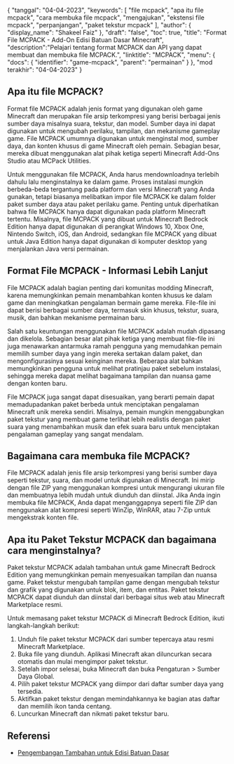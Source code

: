 {
"tanggal": "04-04-2023",
  "keywords": [
"file mcpack",
"apa itu file mcpack",
"cara membuka file mcpack",
"mengajukan",
"ekstensi file mcpack",
"perpanjangan",
"paket tekstur mcpack"
],
  "author": {
"display_name": "Shakeel Faiz"
},
"draft": "false",
"toc": true,
"title": "Format File MCPACK - Add-On Edisi Batuan Dasar Minecraft",
  "description":"Pelajari tentang format MCPACK dan API yang dapat membuat dan membuka file MCPACK.",
"linktitle": "MCPACK",
  "menu": {
    "docs": {
      "identifier": "game-mcpack",
"parent": "permainan"
}
},
"mod terakhir": "04-04-2023"
}

## Apa itu file MCPACK?

Format file MCPACK adalah jenis format yang digunakan oleh game Minecraft dan merupakan file arsip terkompresi yang berisi berbagai jenis sumber daya misalnya suara, tekstur, dan model. Sumber daya ini dapat digunakan untuk mengubah perilaku, tampilan, dan mekanisme gameplay game. File MCPACK umumnya digunakan untuk menginstal mod, sumber daya, dan konten khusus di game Minecraft oleh pemain. Sebagian besar, mereka dibuat menggunakan alat pihak ketiga seperti Minecraft Add-Ons Studio atau MCPack Utilities.

Untuk menggunakan file MCPACK, Anda harus mendownloadnya terlebih dahulu lalu menginstalnya ke dalam game. Proses instalasi mungkin berbeda-beda tergantung pada platform dan versi Minecraft yang Anda gunakan, tetapi biasanya melibatkan impor file MCPACK ke dalam folder paket sumber daya atau paket perilaku game. Penting untuk diperhatikan bahwa file MCPACK hanya dapat digunakan pada platform Minecraft tertentu. Misalnya, file MCPACK yang dibuat untuk Minecraft Bedrock Edition hanya dapat digunakan di perangkat Windows 10, Xbox One, Nintendo Switch, iOS, dan Android, sedangkan file MCPACK yang dibuat untuk Java Edition hanya dapat digunakan di komputer desktop yang menjalankan Java versi permainan.

## Format File MCPACK - Informasi Lebih Lanjut

File MCPACK adalah bagian penting dari komunitas modding Minecraft, karena memungkinkan pemain menambahkan konten khusus ke dalam game dan meningkatkan pengalaman bermain game mereka. File-file ini dapat berisi berbagai sumber daya, termasuk skin khusus, tekstur, suara, musik, dan bahkan mekanisme permainan baru.

Salah satu keuntungan menggunakan file MCPACK adalah mudah dipasang dan dikelola. Sebagian besar alat pihak ketiga yang membuat file-file ini juga menawarkan antarmuka ramah pengguna yang memudahkan pemain memilih sumber daya yang ingin mereka sertakan dalam paket, dan mengonfigurasinya sesuai keinginan mereka. Beberapa alat bahkan memungkinkan pengguna untuk melihat pratinjau paket sebelum instalasi, sehingga mereka dapat melihat bagaimana tampilan dan nuansa game dengan konten baru.

File MCPACK juga sangat dapat disesuaikan, yang berarti pemain dapat memadupadankan paket berbeda untuk menciptakan pengalaman Minecraft unik mereka sendiri. Misalnya, pemain mungkin menggabungkan paket tekstur yang membuat game terlihat lebih realistis dengan paket suara yang menambahkan musik dan efek suara baru untuk menciptakan pengalaman gameplay yang sangat mendalam.

## Bagaimana cara membuka file MCPACK?

File MCPACK adalah jenis file arsip terkompresi yang berisi sumber daya seperti tekstur, suara, dan model untuk digunakan di Minecraft. Ini mirip dengan file ZIP yang menggunakan kompresi untuk mengurangi ukuran file dan membuatnya lebih mudah untuk diunduh dan diinstal. Jika Anda ingin membuka file MCPACK, Anda dapat menganggapnya seperti file ZIP dan menggunakan alat kompresi seperti WinZip, WinRAR, atau 7-Zip untuk mengekstrak konten file.

## Apa itu Paket Tekstur MCPACK dan bagaimana cara menginstalnya?

Paket tekstur MCPACK adalah tambahan untuk game Minecraft Bedrock Edition yang memungkinkan pemain menyesuaikan tampilan dan nuansa game. Paket tekstur mengubah tampilan game dengan mengubah tekstur dan grafik yang digunakan untuk blok, item, dan entitas. Paket tekstur MCPACK dapat diunduh dan diinstal dari berbagai situs web atau Minecraft Marketplace resmi.

Untuk memasang paket tekstur MCPACK di Minecraft Bedrock Edition, ikuti langkah-langkah berikut:

1. Unduh file paket tekstur MCPACK dari sumber tepercaya atau resmi Minecraft Marketplace.
2. Buka file yang diunduh. Aplikasi Minecraft akan diluncurkan secara otomatis dan mulai mengimpor paket tekstur.
3. Setelah impor selesai, buka Minecraft dan buka Pengaturan > Sumber Daya Global.
4. Pilih paket tekstur MCPACK yang diimpor dari daftar sumber daya yang tersedia.
5. Aktifkan paket tekstur dengan memindahkannya ke bagian atas daftar dan memilih ikon tanda centang.
6. Luncurkan Minecraft dan nikmati paket tekstur baru.

## Referensi

* [Pengembangan Tambahan untuk Edisi Batuan Dasar](https://learn.microsoft.com/en-us/minecraft/creator/documents/gettingstarted)

